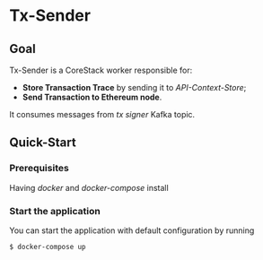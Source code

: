 # Tx-Sender

## Goal

Tx-Sender is a CoreStack worker responsible for:

- **Store Transaction Trace** by sending it to *API-Context-Store*;
- **Send Transaction to Ethereum node**.

It consumes messages from *tx signer* Kafka topic.

## Quick-Start

### Prerequisites

Having *docker* and *docker-compose* install

### Start the application

You can start the application with default configuration by running

```sh
$ docker-compose up
```